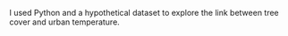 I used Python and a hypothetical dataset to explore the link between tree cover and urban temperature.
